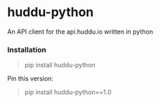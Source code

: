 # huddu-python

An API client for the api.huddu.io written in python

### Installation

> pip install huddu-python

Pin this version:
> pip install huddu-python==1.0
